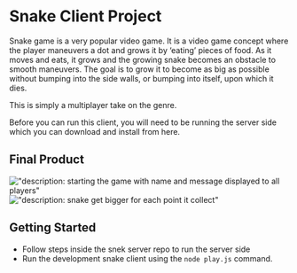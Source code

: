 # Snake Client Project

Snake game is a very popular video game. It is a video game concept where the player maneuvers a dot and grows it by ‘eating’ pieces of food. As it moves and eats, it grows and the growing snake becomes an obstacle to smooth maneuvers. The goal is to grow it to become as big as possible without bumping into the side walls, or bumping into itself, upon which it dies.

This is simply a multiplayer take on the genre.

Before you can run this client, you will need to be running the server side which you can download and install from here. 

## Final Product

!["description: starting the game with name and message displayed to all players"](https://ibb.co/fXnwnFF)
!["description: snake get bigger for each point it collect"](https://ibb.co/jGhVxJM)


## Getting Started

- Follow steps inside the snek server repo to run the server side
- Run the development snake client using the `node play.js` command.